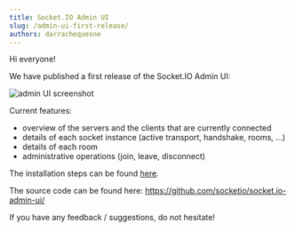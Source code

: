 ```yaml
---
title: Socket.IO Admin UI
slug: /admin-ui-first-release/
authors: darrachequesne
---
```


Hi everyone!

We have published a first release of the Socket.IO Admin UI:

![admin UI screenshot](/images/admin-ui-dashboard.webp)

<!--truncate-->

Current features:

- overview of the servers and the clients that are currently connected
- details of each socket instance (active transport, handshake, rooms, ...)
- details of each room
- administrative operations (join, leave, disconnect)

The installation steps can be found [here](/docs/v4/admin-ui/).

The source code can be found here: https://github.com/socketio/socket.io-admin-ui/

If you have any feedback / suggestions, do not hesitate!
